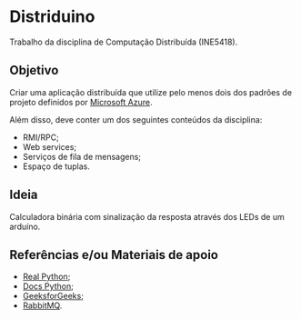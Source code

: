 # Distriduino

Trabalho da disciplina de Computação Distribuída (INE5418).

## Objetivo

Criar uma aplicação distribuída que utilize pelo menos dois dos padrões de projeto definidos por [Microsoft Azure](https://learn.microsoft.com/pt-br/azure/architecture/patterns/).

Além disso, deve conter um dos seguintes conteúdos da disciplina: 

+ RMI/RPC; 
+ Web services; 
+ Serviços de fila de mensagens;
+ Espaço de tuplas.

## Ideia

Calculadora binária com sinalização da resposta através dos LEDs de um arduíno.

## Referências e/ou Materiais de apoio

+ [Real Python](https://realpython.com/python-sockets/);
+ [Docs Python](https://docs.python.org/3/library/socket.html);
+ [GeeksforGeeks](https://www.geeksforgeeks.org/simple-calculator-in-python-socket-programming/);
+ [RabbitMQ](https://www.rabbitmq.com/tutorials/tutorial-one-python.html).